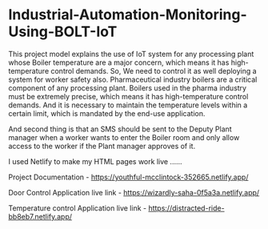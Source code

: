 # Industrial-Automation-Monitoring-Using-BOLT-IoT
This project model explains the use of IoT system for any processing plant whose Boiler temperature are a major concern, which means it has high-temperature control demands. So, We need to control it as well deploying a system for worker safety also.
Pharmaceutical industry boilers are a critical component of any processing plant. Boilers used in the pharma industry must be extremely precise, which means it has high-temperature control demands. And it is necessary to maintain the temperature levels within a certain limit, which is mandated by the end-use application.

And second thing is that an SMS should be sent to the Deputy Plant manager when a worker wants to enter the Boiler room and only allow access to the worker if the Plant manager approves of it.

I used Netlify to make my HTML pages work live ......

Project Documentation - https://youthful-mcclintock-352665.netlify.app/

Door Control Application live link - https://wizardly-saha-0f5a3a.netlify.app/

Temperature control Application live link - https://distracted-ride-bb8eb7.netlify.app/
